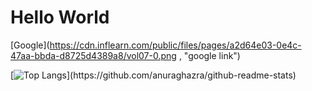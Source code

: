 # <h1>Hello World</h1>
[Google](https://cdn.inflearn.com/public/files/pages/a2d64e03-0e4c-47aa-bbda-d8725d4389a8/vol07-0.png
, "google link")

[![Top Langs](https://github-readme-stats.vercel.app/api/top-langs/?username="nicdkim")](https://github.com/anuraghazra/github-readme-stats)